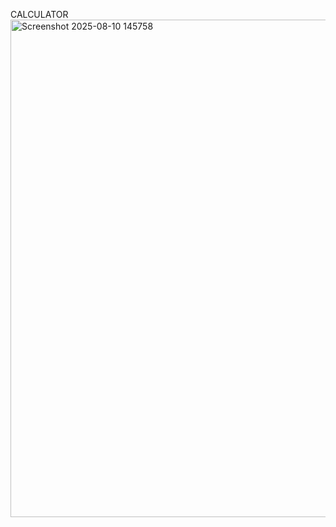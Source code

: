 CALCULATOR 
<img width="1280" height="796" alt="Screenshot 2025-08-10 145758" src="https://github.com/user-attachments/assets/8d1ee0d7-1602-4f33-aa8c-dca0f5cd558d" />
